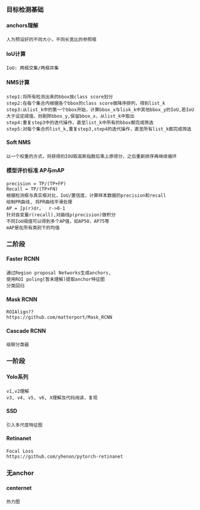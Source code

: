 ### 目标检测基础
#### anchors理解
    人为预设好的不同大小，不同长宽比的参照框
#### IoU计算
    IoU: 两框交集/两框并集
#### NMS计算
    step1:将所有检测出来的bbox按class score划分
    step2:在每个集合内根据各个bbox的class score做降序排列，得到list_k
    step3:从list_k中的第一个bbox开始，计算bbox_x与lisk_k中其他bbox_y的IoU,若IoU大于设定阈值，则剔除bbox_y,保留bbox_x，从list_k中取出
    step4:重复step3中的迭代操作，直至list_k中所有的bbox都完成筛选
    step5:对每个集合的list_k,重复step3,step4的迭代操作，直至所有list_k都完成筛选
#### Soft NMS
    以一个权重的方式，将获得的IOU取高斯指数后乘上原得分，之后重新排序再继续循环
#### 模型评价标准 AP与mAP
    precision = TP/(TP+FP)
    Recall = TP/(TP+FN)
    根据检测框与真实框对比，IoU/置信度，计算样本数据的precision和recall
    绘制PR曲线, 将PR曲线平滑处理
    AP = ∫p(r)dr，  r->0-1
    针对自变量r(recall),对曲线p(precision)做积分
    不同IoU阈值可以得到多个AP值，如AP50，AP75等
    mAP是在所有类别下的均值

### 二阶段
#### Faster RCNN
    通过Region proposal Networks生成anchors,
    使用ROI poling(暂未理解)提取anchor特征图
    分类回归
#### Mask RCNN
    ROIAlign??
    https://github.com/matterport/Mask_RCNN
#### Cascade RCNN
    级联分类器

### 一阶段
#### Yolo系列
    v1,v2理解
    v3, v4, v5, v6, X理解及代码阅读，复现
#### SSD
    引入多尺度特征图
#### Retinanet
    Focal Loss
    https://github.com/yhenon/pytorch-retinanet
### 无anchor
#### centernet
    热力图